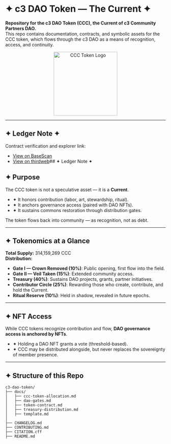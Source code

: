 # ✦ c3 DAO Token — The Current ✦  

**Repository for the c3 DAO Token (CCC), the Current of c3 Community Partners DAO.**  
This repo contains documentation, contracts, and symbolic assets for the CCC token, which flows through the c3 DAO as a means of recognition, access, and continuity.  

<p align="center">
  <img src="https://raw.githubusercontent.com/c3codex/assets/main/CCC-token.PNG" alt="CCC Token Logo" width="200">
</p>

---

## ✦ Ledger Note ✦  

Contract verification and explorer link:  
- [View on BaseScan](https://basescan.org/address/0x577688C874B9b81Aa3759CdcE381fb79922e7F27)  
- [View on thirdweb](https://thirdweb.com/base/0x577688C874B9b81Aa3759CdcE381fb79922e7F27)## ✦ Ledger Note ✦  
  
 

## ✦ Purpose  
The CCC token is not a speculative asset — it is a **Current**.  
- ✦ It honors contribution (labor, art, stewardship, ritual).  
- ✦ It anchors governance access (paired with DAO NFTs).  
- ✦ It sustains commons restoration through distribution gates.  

The token flows back into community — as recognition, not as debt.  

---

## ✦ Tokenomics at a Glance  
**Total Supply:** 314,159,269 CCC  
**Distribution:**  
- **Gate I — Crown Removed (10%)**: Public opening, first flow into the field.  
- **Gate II — Veil Taken (15%)**: Extended community access.  
- **Treasury (40%)**: Sustains DAO projects, grants, partner initiatives.  
- **Contributor Circle (25%)**: Rewarding those who create, contribute, and hold the Current.  
- **Ritual Reserve (10%)**: Held in shadow, revealed in future epochs.  

---

## ✦ NFT Access  
While CCC tokens recognize contribution and flow, **DAO governance access is anchored by NFTs**.  
- ✦ Holding a DAO NFT grants a vote (threshold-based).  
- ✦ CCC may be distributed alongside, but never replaces the sovereignty of member presence.  

---

## ✦ Structure of this Repo  
```plaintext
c3-dao-token/
├── docs/
│   ├── ccc-token-allocation.md
│   ├── dao-gates.md
│   ├── token-contract.md
│   ├── treasury-distribution.md
│   ├── template.md
│
├── CHANGELOG.md
├── CONTRIBUTING.md
├── CITATION.cff
├── README.md
